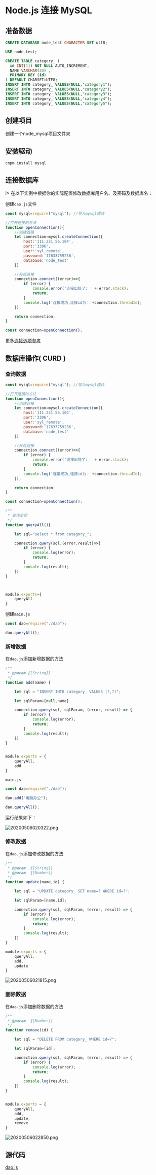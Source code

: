 

# Node.js 连接 MySQL

## 准备数据

```sql
CREATE DATABASE node_test CHARACTER SET utf8;

USE node_test;

CREATE TABLE category_ (
  id INT(11) NOT NULL AUTO_INCREMENT,
  NAME VARCHAR(30) ,
  PRIMARY KEY (id)
) DEFAULT CHARSET=UTF8;
INSERT INTO category_ VALUES(NULL,"category1");
INSERT INTO category_ VALUES(NULL,"category2");
INSERT INTO category_ VALUES(NULL,"category3");
INSERT INTO category_ VALUES(NULL,"category4");
INSERT INTO category_ VALUES(NULL,"category5");
```



## 创建项目

创建一个node_mysql项目文件夹

## 安装驱动

```shell
cnpm install mysql
```

## 连接数据库

!> 在以下实例中根据你的实际配置修改数据库用户名、及密码及数据库名：

创建`dao.js`文件

```javascript
const mysql=require("mysql"); //导入mysql模块

//打开连接的方法
function openConnection(){
	//创建连接
	let connection=mysql.createConnection({
		host:'111.231.56.104',
		port:'3306',
		user:'syl_remote',
		password:'17633759236',
		database:'node_test'
	})

	//开启连接
	connection.connect((error)=>{
		if (error) {
			console.error('连接出错了: ' + error.stack);
			return;
		}
		console.log('连接成功,连接id为：'+connection.threadId);
	});

	return connection;
}

const connection=openConnection();
```



更多[连接选项参考](https://github.com/mysqljs/mysql#connection-options)



## 数据库操作( CURD )

### 查询数据

```javascript
const mysql=require("mysql"); //导入mysql模块

//打开连接的方法
function openConnection(){
	//创建连接
	let connection=mysql.createConnection({
		host:'111.231.56.104',
		port:'3306',
		user:'syl_remote',
		password:'17633759236',
		database:'node_test'
	})

	//开启连接
	connection.connect((error)=>{
		if (error) {
			console.error('连接出错了: ' + error.stack);
			return;
		}
		console.log('连接成功,连接id为：'+connection.threadId);
	});

	return connection;
}

const connection=openConnection();

/**
 * 查询全部
 */
function queryAll(){

	let sql="select * from category_";

	connection.query(sql,(error,result)=>{
		if (error) {
			console.log(error);
			return;
		}
		console.log(result);
	})
}



module.exports={
	queryAll
}
```

创建`main.js`

```javascript
const dao=require("./dao");

dao.queryAll();
```

### 新增数据

在`dao.js`添加新增数据的方法

```javascript
/**
 * @param {[String]}
 */
function add(name) {

	let sql = "INSERT INTO category_ VALUES (?,?)";

	let sqlParam=[null,name]

	connection.query(sql, sqlParam, (error, result) => {
		if (error) {
			console.log(error);
			return;
		}
		console.log(result);
	})
}


module.exports = {
	queryAll,
	add
}
```

`main.js`

```javascript
const dao=require("./dao");

dao.add("电脑办公");

dao.queryAll();

```

运行结果如下：

![20200506020322.png](https://cdn.tencentfs.clboy.cn/images/2021/20210911203213009.png)



### 修改数据

在`dao.js`添加修改数据的方法

```javascript
/**
 * @param  {[String]}
 * @param  {[Number]}
 */
function update(name,id) {

	let sql = "UPDATE category_ SET name=? WHERE id=?";

	let sqlParam=[name,id];

	connection.query(sql, sqlParam, (error, result) => {
		if (error) {
			console.log(error);
			return;
		}
		console.log(result);
	})
}

module.exports = {
	queryAll,
	add,
	update
}
```

![20200506021815.png](https://cdn.tencentfs.clboy.cn/images/2021/20210911203213441.png)

### 删除数据

在`dao.js`添加删除数据的方法

```javascript
/**
 * @param  {[Number]}
 */
function remove(id) {

	let sql = "DELETE FROM category_ WHERE id=?";

	let sqlParam=[id];

	connection.query(sql, sqlParam, (error, result) => {
		if (error) {
			console.log(error);
			return;
		}
		console.log(result);
	})
}


module.exports = {
	queryAll,
	add,
	update,
	remove
}
```

![20200506022850.png](https://cdn.tencentfs.clboy.cn/images/2021/20210911203213868.png)

## 源代码

<a href="frontend/node/code/node_mysql/dao.js" download="dao.js">dao.js</a>